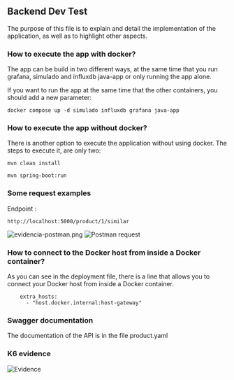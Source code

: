 ## Backend Dev Test

The purpose of this file is to explain and detail the implementation of the application, as well as to highlight other
aspects.

### How to execute the app with docker?
The app can be build in two different ways, at the same time that you run grafana, simulado and influxdb java-app or only running
the app alone.

If you want to run the app at the same time that the other containers, you should add a new parameter:
```
docker compose up -d simulado influxdb grafana java-app
```
### How to execute the app without docker?
There is another option to execute the application without using docker. The steps to execute it, are only two:
```
mvn clean install
```
```
mvn spring-boot:run
```

### Some request examples
Endpoint :
```
http://localhost:5000/product/1/similar
```
![evidencia-postman.png](..%2F..%2F..%2F..%2FDocuments%2Fevidencia-postman.png)
![Postman request](./assets/img.png "Postman request")

### How to connect to the Docker host from inside a Docker container?
As you can see in the deployment file, there is a line that allows you to connect your Docker host from inside a Docker
container.
```
    extra_hosts:
      - "host.docker.internal:host-gateway"
```

### Swagger documentation
The documentation of the API is in the file product.yaml

### K6 evidence
![Evidence](./assets/evidence.png "Evidence") 